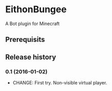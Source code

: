 # EithonBungee

A Bot plugin for Minecraft

## Prerequisits

## Release history

### 0.1 (2016-01-02)

* CHANGE: First try. Non-visible virtual player.

